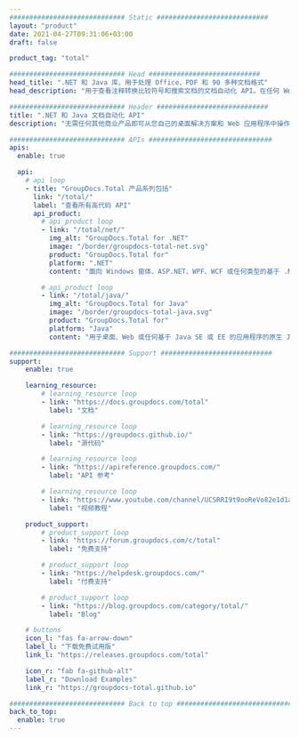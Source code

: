 ```yaml
---
############################# Static ############################
layout: "product"
date: 2021-04-27T09:31:06+03:00
draft: false

product_tag: "total"

############################# Head ############################
head_title: ".NET 和 Java 库，用于处理 Office、PDF 和 90 多种文档格式"
head_description: "用于查看注释转换比较符号和搜索文档的文档自动化 API。在任何 Web 和桌面文档管理系统中使用"

############################# Header ############################
title: ".NET 和 Java 文档自动化 API"
description: "无需任何其他商业产品即可从您自己的桌面解决方案和 Web 应用程序中操作文档。"

############################# APIs ###############################
apis:
  enable: true

  api:
    # api loop
    - title: "GroupDocs.Total 产品系列包括"
      link: "/total/"
      label: "查看所有高代码 API"
      api_product:
        # api_product loop
        - link: "/total/net/"
          img_alt: "GroupDocs.Total for .NET"
          image: "/border/groupdocs-total-net.svg"
          product: "GroupDocs.Total for"
          platform: ".NET"
          content: "面向 Windows 窗体、ASP.NET、WPF、WCF 或任何类型的基于 .NET Framework 2.0 或更高版本的应用程序."

        # api_product loop
        - link: "/total/java/"
          img_alt: "GroupDocs.Total for Java"
          image: "/border/groupdocs-total-java.svg"
          product: "GroupDocs.Total for"
          platform: "Java"
          content: "用于桌面、Web 或任何基于 Java SE 或 EE 的应用程序的原生 Java API."

############################# Support ############################
support:
    enable: true

    learning_resource:
        # learning_resource loop
        - link: "https://docs.groupdocs.com/total"
          label: "文档"

        # learning_resource loop
        - link: "https://groupdocs.github.io/"
          label: "源代码"

        # learning_resource loop
        - link: "https://apireference.groupdocs.com/"
          label: "API 参考"

        # learning_resource loop
        - link: "https://www.youtube.com/channel/UCSRRI9t9ooReVo82e1d1a0g"
          label: "视频教程"

    product_support:
        # product_support loop
        - link: "https://forum.groupdocs.com/c/total"
          label: "免费支持"

        # product_support loop
        - link: "https://helpdesk.groupdocs.com/"
          label: "付费支持"

        # product_support loop
        - link: "https://blog.groupdocs.com/category/total/"
          label: "Blog"

    # buttons
    icon_l: "fas fa-arrow-down"
    label_l: "下载免费试用版"
    link_l: "https://releases.groupdocs.com/total"

    icon_r: "fab fa-github-alt"
    label_r: "Download Examples"
    link_r: "https://groupdocs-total.github.io"

############################# Back to top ###############################
back_to_top:
  enable: true
---
```

